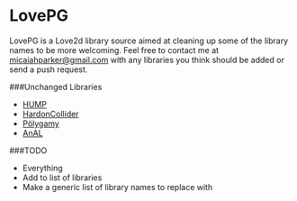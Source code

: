 # LovePG

LovePG is a Love2d library source aimed at cleaning up some of the library names to be more welcoming. Feel free to contact me at [micaiahparker@gmail.com](mailto:micaiahparker@gmail.com) with any libraries you think should be added or send a push request.

###Unchanged Libraries

- [HUMP](https://github.com/vrld/hump)
- [HardonCollider](https://github.com/vrld/HardonCollider)
- [Pölygamy](http://www.love2d.org/wiki/P%C3%B6lygamy)
- [AnAL](http://www.love2d.org/wiki/AnAL)

###TODO

- Everything
- Add to list of libraries
- Make a generic list of library names to replace with